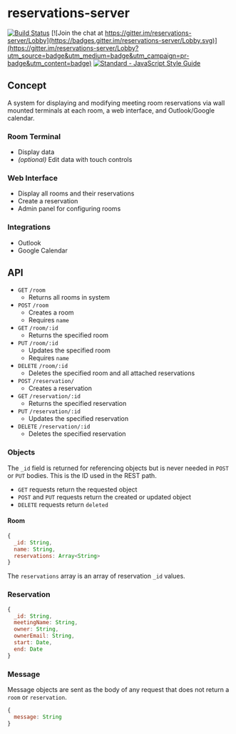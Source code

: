 # reservations-server

[![Build Status](https://travis-ci.org/keawade/reservations-server.svg?branch=master)](https://travis-ci.org/keawade/reservations-server)
[![Join the chat at https://gitter.im/reservations-server/Lobby](https://badges.gitter.im/reservations-server/Lobby.svg)](https://gitter.im/reservations-server/Lobby?utm_source=badge&utm_medium=badge&utm_campaign=pr-badge&utm_content=badge)
[![Standard - JavaScript Style Guide](https://img.shields.io/badge/code_style-standard-brightgreen.svg)](http://standardjs.com/)

## Concept

A system for displaying and modifying meeting room reservations via wall mounted terminals at each room, a web interface, and Outlook/Google calendar.

### Room Terminal

* Display data
* *(optional)* Edit data with touch controls

### Web Interface

* Display all rooms and their reservations
* Create a reservation
* Admin panel for configuring rooms

### Integrations

* Outlook
* Google Calendar

## API

* `GET` `/room`
  * Returns all rooms in system
* `POST` `/room`
  * Creates a room
  * Requires `name`
* `GET` `/room/:id`
  * Returns the specified room
* `PUT` `/room/:id`
  * Updates the specified room
  * Requires `name`
* `DELETE` `/room/:id`
  * Deletes the specified room and all attached reservations
* `POST` `/reservation/`
  * Creates a reservation
* `GET` `/reservation/:id`
  * Returns the specified reservation
* `PUT` `/reservation/:id`
  * Updates the specified reservation
* `DELETE` `/reservation/:id`
  * Deletes the specified reservation

### Objects

The `_id` field is returned for referencing objects but is never needed in `POST` or `PUT` bodies. This is the ID used in the REST path.

* `GET` requests return the requested object
* `POST` and `PUT` requests return the created or updated object
* `DELETE` requests return `deleted`

#### Room

```js
{
  _id: String,
  name: String,
  reservations: Array<String>
}
```

The `reservations` array is an array of reservation `_id` values.

### Reservation

```js
{
  _id: String,
  meetingName: String,
  owner: String,
  ownerEmail: String,
  start: Date,
  end: Date
}
```

### Message

Message objects are sent as the body of any request that does not return a `room` or `reservation`.

```js
{
  message: String
}
```
